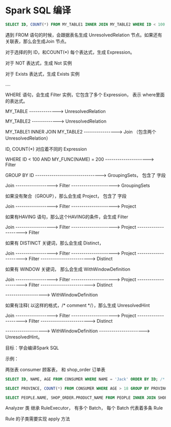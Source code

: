 # Spark SQL 编译



```sql
SELECT ID, COUNT(*) FROM MY_TABLE1 INNER JOIN MY_TABLE2 WHERE ID < 100 AND MY_FUNC(NAME) = 200 GROUP BY ID
```

遇到 FROM 语句的时候，会跟据表名生成 UnresolvedRelation 节点。如果还有关联表，那么会生成Join 节点。

对于选择的列 ID，和COUNT(*) 每个表达式，生成 Expression。

对于 NOT 表达式，生成 Not 实例

对于 Exists 表达式，生成 Exists 实例

....



WHERE 语句，会生成 Filter 实例，它包含了多个 Expression， 表示 where里面的表达式。



MY_TABLE   -------------->   UnresolvedRelation

MY_TABLE2 ------------->    UnresolvedRelation





MY_TABLE1 INNER JOIN MY_TABLE2  ---------------->  Join  （包含两个UnresolvedRelation）



ID, COUNT(*) 对应着不同的 Expression



WHERE ID < 100 AND MY_FUNC(NAME) = 200 --------------------->    Filter



GROUP BY ID -------------------------------->    GroupingSets， 包含了 字段

Join ------------------> Filter   ---------------------> GroupingSets



如果没有聚合（GROUP），那么会生成 Project，  包含了 字段

Join ------------------> Filter   ---------------------> Project



如果有HAVING 语句，那么这个HAVING的条件，会生成 Filter

Join ------------------> Filter   ---------------------> Project  --------------------->  Filter



如果有 DISTINCT 关键词，那么会生成 Distinct，

Join ------------------> Filter   ---------------------> Project  --------------------->  Filter  ------------------------>  Distinct



如果有 WINDOW  关键词， 那么会生成 WithWindowDefinition

Join ------------------> Filter   ---------------------> Project  --------------------->  Filter  ------------------------>  Distinct

  -------------------> WithWindowDefinition



如果有注释( 以这样的格式，/* comment */），那么生成 UnresolvedHint

Join ------------------> Filter   ---------------------> Project  --------------------->  Filter  ------------------------>  Distinct

  -------------------> WithWindowDefinition  ----------------------> UnresolvedHint。





目标：学会编译Spark SQL



示例：

两张表 consumer 顾客表， 和 shop_order  订单表



```sql
SELECT ID, NAME, AGE FROM CONSUMER WHERE NAME = 'Jack' ORDER BY ID; /* 查询名称为Jack的用户信息 */

SELECT PROVINCE, COUNT(*) FROM CONSUMER WHERE AGE > 18 GROUP BY PROVINCE HAVING COUNT(*) > 1000; /* 统计各省的成人数目 */

SELECT PEOPLE.NAME, SHOP_ORDER.PRODUCT_NAME FROM PEOPLE INNER JOIN SHOP_ORDER ON SHOP_ORDER.CONSUMER_ID = CONSUMER.ID WHERE  SHOP_ORDER.PRODUCT_ID = 1111; /* 查询购买某种商品的用户信息 */

```







Analyzer 类 继承 RuleExecutor， 有多个 Batch， 每个 Batch 代表着多条 Rule



Rule 的子类需要实现 apply 方法




